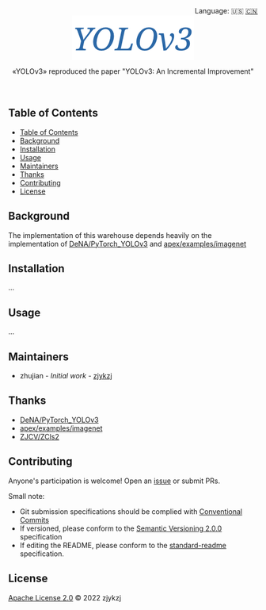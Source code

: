 <div align="right">
  Language:
    🇺🇸
  <a title="Chinese" href="./README.zh-CN.md">🇨🇳</a>
</div>

<div align="center"><a title="" href="https://github.com/zjykzj/YOLOv3"><img align="center" src="./imgs/YOLOv3.png" alt=""></a></div>

<p align="center">
  «YOLOv3» reproduced the paper "YOLOv3: An Incremental Improvement"
<br>
<br>
  <a href="https://github.com/RichardLitt/standard-readme"><img src="https://img.shields.io/badge/standard--readme-OK-green.svg?style=flat-square" alt=""></a>
  <a href="https://conventionalcommits.org"><img src="https://img.shields.io/badge/Conventional%20Commits-1.0.0-yellow.svg" alt=""></a>
  <a href="http://commitizen.github.io/cz-cli/"><img src="https://img.shields.io/badge/commitizen-friendly-brightgreen.svg" alt=""></a>
</p>

## Table of Contents

- [Table of Contents](#table-of-contents)
- [Background](#background)
- [Installation](#installation)
- [Usage](#usage)
- [Maintainers](#maintainers)
- [Thanks](#thanks)
- [Contributing](#contributing)
- [License](#license)

## Background

The implementation of this warehouse depends heavily on the implementation of [DeNA/PyTorch_YOLOv3](https://github.com/DeNA/PyTorch_YOLOv3) and [apex/examples/imagenet](https://github.com/NVIDIA/apex/tree/master/examples/imagenet)

## Installation

...

## Usage

...

## Maintainers

* zhujian - *Initial work* - [zjykzj](https://github.com/zjykzj)

## Thanks

* [DeNA/PyTorch_YOLOv3](https://github.com/DeNA/PyTorch_YOLOv3)
* [apex/examples/imagenet](https://github.com/NVIDIA/apex/tree/master/examples/imagenet)
* [ZJCV/ZCls2](https://github.com/ZJCV/ZCls2)

## Contributing

Anyone's participation is welcome! Open an [issue](https://github.com/zjykzj/YOLOv3/issues) or submit PRs.

Small note:

* Git submission specifications should be complied
  with [Conventional Commits](https://www.conventionalcommits.org/en/v1.0.0-beta.4/)
* If versioned, please conform to the [Semantic Versioning 2.0.0](https://semver.org) specification
* If editing the README, please conform to the [standard-readme](https://github.com/RichardLitt/standard-readme)
  specification.

## License

[Apache License 2.0](LICENSE) © 2022 zjykzj
